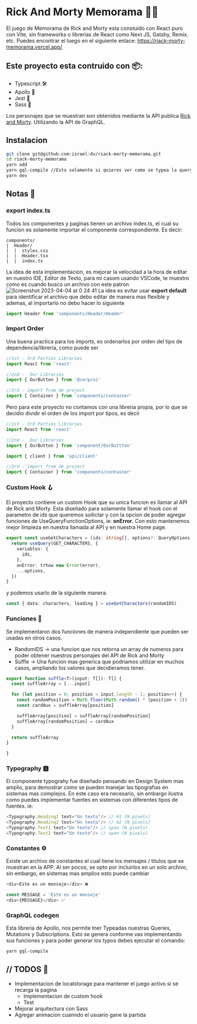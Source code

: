 # Rick And Morty Memorama 👾🧪
 
El juego de Memorama de Rick and Morty esta constuido con React puro con Vite, sin frameworks o librerias de React como Next JS, Gatsby, Remix. etc.
Puedes encontrar el luego en el siguiente enlace: https://riack-morty-memorama.vercel.app/

## Este proyecto esta contruido con 📦:
- Typescript 🛠️
- Apollo 🚀
- Jest 🧪
- Sass 💅

Los personajes que se muestran son obtenidos mediante la API publica [Rick and Morty](https://rickandmortyapi.com/). Utilizando la API de GraphQL.

## Instalacion
```bash
git clone git@github.com:israel-dv/riack-morty-memorama.git
cd riack-morty-memorama
yarn add
yarn gql-compile //Esto solamente si quieres ver como se typea la query implementada con Apollo GQL
yarn dev
```

## Notas 📝
### export index.ts
Todos los componentes y paginas tienen un archivo index.ts, el cual su funcion es solamente importar el componente correspondiente. Es decir:
```
components/
|  Header/
|  |  styles.css
|  |  Header.tsx
|  |  index.ts
```
La idea de esta implementacion, es mejorar la velocidad a la hora de editar en nuestro IDE, Editor de Texto, para mi casom usando VSCode, te muestro como es cuando busco un archivo con este patron![Screenshot 2023-04-04 at 0 24 41](https://user-images.githubusercontent.com/18078522/229705784-b5e32b56-0a28-45f4-9ee4-0d386d32f19e.png)
La idea es evitar usar **export default** para identificar el archivo que debo editar de manera mas flexible y ademas, al importarlo no debo hacer lo siguiente
```typescript
import Header from 'components/Header/Header'
```


### Import Order
Una buena practica para los imports, es ordenarlos por orden del tipo de dependencia/libreria, como puede ser
```typescript
//1st - 3rd Parties Libraries
import React from 'react'

//2nd -  Our Libraries
import { OurButton } from '@corp/ui'

//3rd - import from de project
import { Container } from 'components/container'
```
Pero para este proyecto no contamos con una libreria propia, por lo que se decidio dividir el orden de los import por tipos, es decir

```typescript
//1st - 3rd Parties Libraries
import React from 'react'

//2nd -  Our Libraries
import { OurButton } from 'component/OurButtton'

import { client } from 'api/client'

//3rd - import from de project
import { Container } from 'components/container'
```
### Custom Hook 🪝
El proyecto contiene un custom Hook que su unica funcion es llamar al API de Rick and Morty. Esta diseñado para solamente llamar el hook con el parametro de ids que queremos soilictar y con la opcion de poder agregar funciones de UseQueryFunctionOptions, ie: **onError**. Con esto mantenemos mejor limpieza en nuestra llamada al API y en nuestra Home page.
```typescript
export const useGetCharacters = (ids: string[], options?: QueryOptions) => {
  return useQuery(GET_CHARACTERS, {
    variables: {
      ids,
    },
    onError: trhow new Error(error),
    ...options,
  })
}
```
y podemos usarlo de la siguiente manera. 
```typescript
const { data: characters, loading } = useGetCharacters(randomIDS)
```

### Funciones 🧩
Se implementaron dos funciones de manera independiente que pueden ser usadas en otros casos.
- RandomIDS -> una funcion que nos retorna un array de numeros para poder obtener nuestros personajes del API de Rick and Morty
- Suffle -> Una funcion mas generica que podriamos utilizar en muchos casos, ampliando los valores que decidieramos tener. 
```typescript
export function suffle<T>(input: T[]): T[] {
  const suffleArray = [...input]

  for (let position = 0; position < input.length - 1; position++) {
    const randomPosition = Math.floor(Math.random() * (position + 1))
    const cardAux = suffleArray[position]

    suffleArray[position] = suffleArray[randomPosition]
    suffleArray[randomPosition] = cardAux
  }

  return suffleArray
}

}

```

### Typography 🅱
El componente typograhy fue diseñado pensando en Design System mas amplio, para demostrar como se pueden manejar las tipografias en sistemas mas complejos. En este caso era necesario, sin embargo ilustra como puedes implementar fuentes en sistemas con diferentes tipos de fuentes. ie:

```typescript
<Typography.Heading1 text="Un texto"/> // H1 (N pixels)
<Typography.Heading2 text="Un texto"/> // H2 (N pixels)
<Typography.Text1 text="Un texto"/> // span (N pixels)
<Typography.Text2 text="Un texto"/> // span (N pixels)
```
### Constantes ⚙️
Existe un archivo de constantes el cual tiene los mensajes / titulos que se muestran en la APP. Al ser pocos, se opto por incluirlos en un solo archivo, sin embargo, en sistemas mas amplios esto puede cambiar

```typescript
<div>Este es un mensaje</div> ❌
```
```typescript
const MESSAGE = 'Este es un mensaje'
<div>{MESSAGE}</div> ✅
```

### GraphQL codegen
Esta libreria de Apollo, nos permite tner Typeadas nuestras Queries, Mutations y Subscriptions. Esto se genera conforme vas implementando sus funciones y para poder generar los typos debes ejecutar el comando:
```bash
yarn gql-compile
```

## // TODOS 👀
- Implementacion de localstorage para mantener el juego activo si se recarga la pagina
  - Implementacion de custom hook
  - Test
- Mejorar arquitectura con Sass
- Agregar animacion cuanndo el usuario gane la partida
